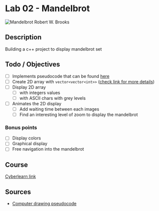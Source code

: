 # Lab 02 - Mandelbrot

![Mandelbrot Robert W. Brooks](https://upload.wikimedia.org/wikipedia/commons/d/d7/Mandel.png)

## Description

Building a c++ project to display mandelbrot set

## Todo / Objectives

- [ ] Implements pseudocode that can be found [here](https://en.wikipedia.org/wiki/Mandelbrot_set#Computer_drawings)
- [ ] Create 2D array with `vector<vector<int>>` ([check link for more details](https://cyberlearn.hes-so.ch/mod/page/view.php?id=1885851))
- [ ] Display 2D array
  - [ ] with integers values
  - [ ] with ASCII chars with grey levels
- [ ] Animates the 2D display
  - [ ] Add waiting time between each images
  - [ ] Find an interesting level of zoom to display the mandelbrot

### Bonus points

- [ ] Display colors
- [ ] Graphical display
- [ ] Free navigation into the mandelbrot

## Course

[Cyberlearn link](https://cyberlearn.hes-so.ch/mod/page/view.php?id=1885851)

## Sources

- [Computer drawing pseudocode](https://en.wikipedia.org/wiki/Mandelbrot_set#Computer_drawings)